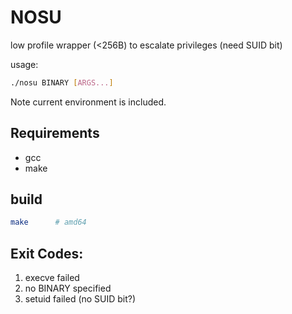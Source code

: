 # NOSU
low profile wrapper (<256B) to escalate privileges (need SUID bit)

usage:
```bash
./nosu BINARY [ARGS...]
```

Note current environment is included.

## Requirements
+ gcc
+ make

## build
```bash
make      # amd64
```

## Exit Codes:
1. execve failed
2. no BINARY specified 
3. setuid failed (no SUID bit?)
